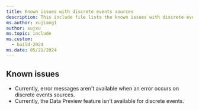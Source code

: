 ```yaml
---
title: Known issues with discrete events sources
description: This include file lists the known issues with discrete events sources.
ms.author: xujiang1
author: xujxu 
ms.topic: include
ms.custom:
  - build-2024
ms.date: 05/21/2024
---
```


## Known issues

- Currently, error messages aren't available when an error occurs on discrete events sources.
- Currently, the Data Preview feature isn't available for discrete events. 


